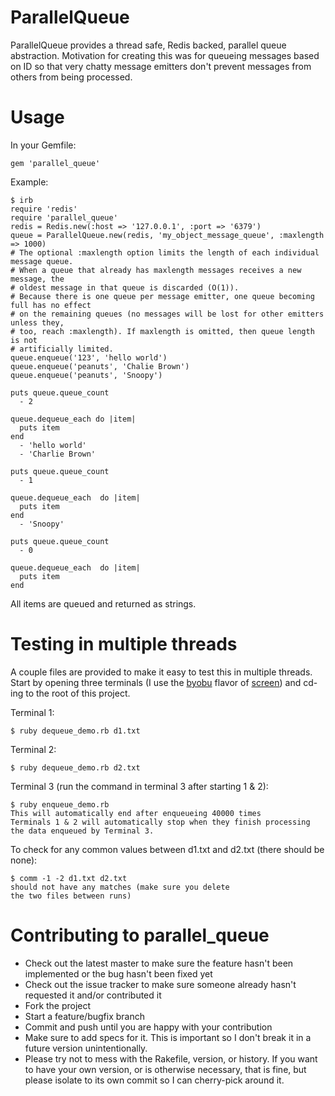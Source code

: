 ParallelQueue
==========

ParallelQueue provides a thread safe, Redis backed, parallel queue abstraction. Motivation for creating this was for queueing messages based on ID so that very chatty message emitters don't prevent messages from others from being processed.



Usage
=====

In your Gemfile:

    gem 'parallel_queue'

Example:

    $ irb
    require 'redis'
    require 'parallel_queue'
    redis = Redis.new(:host => '127.0.0.1', :port => '6379')
    queue = ParallelQueue.new(redis, 'my_object_message_queue', :maxlength => 1000)
    # The optional :maxlength option limits the length of each individual message queue.
    # When a queue that already has maxlength messages receives a new message, the
    # oldest message in that queue is discarded (O(1)).
    # Because there is one queue per message emitter, one queue becoming full has no effect
    # on the remaining queues (no messages will be lost for other emitters unless they,
    # too, reach :maxlength). If maxlength is omitted, then queue length is not
    # artificially limited.
    queue.enqueue('123', 'hello world')
    queue.enqueue('peanuts', 'Chalie Brown')
    queue.enqueue('peanuts', 'Snoopy')

    puts queue.queue_count
      - 2

    queue.dequeue_each do |item|
      puts item
    end
      - 'hello world'
      - 'Charlie Brown'

    puts queue.queue_count
      - 1

    queue.dequeue_each  do |item|
      puts item
    end
      - 'Snoopy'

    puts queue.queue_count
      - 0

    queue.dequeue_each  do |item|
      puts item
    end

All items are queued and returned as strings.



Testing in multiple threads
===========================

A couple files are provided to make it easy to test this in multiple threads. Start by opening three terminals (I use the [byobu](https://launchpad.net/byobu) flavor of [screen](http://www.gnu.org/software/screen/)) and cd-ing to the root of this project.

Terminal 1:

    $ ruby dequeue_demo.rb d1.txt

Terminal 2:

    $ ruby dequeue_demo.rb d2.txt

Terminal 3 (run the command in terminal 3 after starting 1 & 2):

    $ ruby enqueue_demo.rb
    This will automatically end after enqueueing 40000 times
    Terminals 1 & 2 will automatically stop when they finish processing
    the data enqueued by Terminal 3.

To check for any common values between d1.txt and d2.txt (there should be none):

    $ comm -1 -2 d1.txt d2.txt
    should not have any matches (make sure you delete
    the two files between runs)



Contributing to parallel_queue
==========================

* Check out the latest master to make sure the feature hasn't been implemented or the bug hasn't been fixed yet
* Check out the issue tracker to make sure someone already hasn't requested it and/or contributed it
* Fork the project
* Start a feature/bugfix branch
* Commit and push until you are happy with your contribution
* Make sure to add specs for it. This is important so I don't break it in a future version unintentionally.
* Please try not to mess with the Rakefile, version, or history. If you want to have your own version, or is otherwise necessary, that is fine, but please isolate to its own commit so I can cherry-pick around it.
